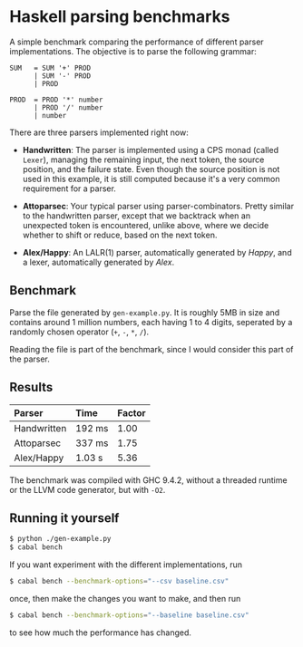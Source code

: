 # Haskell parsing benchmarks

A simple benchmark comparing the performance of different parser
implementations. The objective is to parse the following grammar:

```bnf
SUM   = SUM '+' PROD
      | SUM '-' PROD
      | PROD

PROD  = PROD '*' number
      | PROD '/' number
      | number
```

There are three parsers implemented right now:
- __Handwritten__: The parser is implemented using a CPS monad (called
  `Lexer`), managing the remaining input, the next token, the source
  position, and the failure state. Even though the source position is
  not used in this example, it is still computed because it's a very
  common requirement for a parser.

- __Attoparsec__: Your typical parser using parser-combinators. Pretty
  similar to the handwritten parser, except that we backtrack when
  an unexpected token is encountered, unlike above, where we decide
  whether to shift or reduce, based on the next token.

- __Alex/Happy__: An LALR(1) parser, automatically generated by
  _Happy_, and a lexer, automatically generated by _Alex_.

## Benchmark

Parse the file generated by `gen-example.py`. It is roughly 5MB in
size and contains around 1 million numbers, each having 1 to 4 digits,
seperated by a randomly chosen operator (`+`, `-`, `*`, `/`).

Reading the file is part of the benchmark, since I would consider this
part of the parser.

## Results

| Parser      | Time      | Factor |
|:----------- |:--------- |:------ |
| Handwritten | 192  ms   | 1.00   |
| Attoparsec  | 337  ms   | 1.75   |
| Alex/Happy  | 1.03 s    | 5.36   |

The benchmark was compiled with GHC 9.4.2, without a threaded runtime
or the LLVM code generator, but with `-O2`.

## Running it yourself
```sh
$ python ./gen-example.py
$ cabal bench
```
If you want experiment with the different implementations, run

```sh
$ cabal bench --benchmark-options="--csv baseline.csv"
```

once, then make the changes you want to make, and then run

```sh
$ cabal bench --benchmark-options="--baseline baseline.csv"
```

to see how much the performance has changed.
